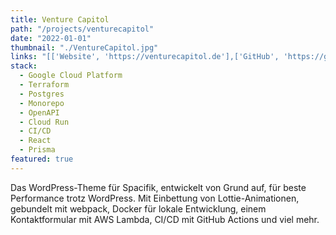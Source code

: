 ```yaml
---
title: Venture Capitol
path: "/projects/venturecapitol"
date: "2022-01-01"
thumbnail: "./VentureCapitol.jpg"
links: "[['Website', 'https://venturecapitol.de'],['GitHub', 'https://github.com/Venture-Capitol/venture-capitol']]"
stack:
  - Google Cloud Platform
  - Terraform
  - Postgres
  - Monorepo
  - OpenAPI
  - Cloud Run
  - CI/CD
  - React
  - Prisma
featured: true
---
```


Das WordPress-Theme für Spacifik, entwickelt von Grund auf, für beste Performance trotz WordPress. Mit Einbettung von Lottie-Animationen, gebundelt mit webpack, Docker für lokale Entwicklung, einem Kontaktformular mit AWS Lambda, CI/CD mit GitHub Actions und viel mehr.
